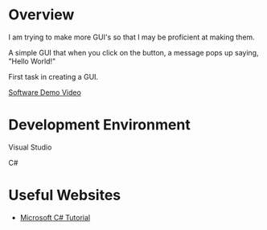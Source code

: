 # Overview

I am trying to make more GUI's so that I may be proficient at making them.

A simple GUI that when you click on the button, a message pops up saying, "Hello World!"

First task in creating a GUI.



[Software Demo Video]([http://youtube.link.goes.here](https://youtu.be/O-NNG_w8KP4))

# Development Environment

Visual Studio

C#

# Useful Websites


* [Microsoft C# Tutorial]([http://url.link.goes.here](https://learn.microsoft.com/en-us/dotnet/csharp/tour-of-csharp/tutorials/))

